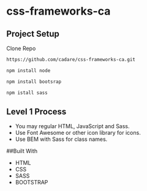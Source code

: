 # css-frameworks-ca

## Project Setup

Clone Repo

```bash
https://github.com/cadare/css-frameworks-ca.git
```
```bash
npm install node
```

```bash
npm install bootsrap
```
```bash
npm istall sass
```

## Level 1 Process

* You may regular HTML, JavaScript and Sass.
* Use Font Awesome or other icon library for icons.
* Use BEM with Sass for class names.


##Built With

* HTML
* CSS
* SASS
* BOOTSTRAP








